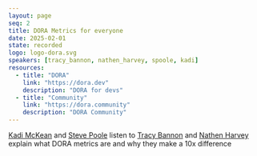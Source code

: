 ```yaml
---
layout: page
seq: 2
title: DORA Metrics for everyone
date: 2025-02-01
state: recorded
logo: logo-dora.svg
speakers: [tracy_bannon, nathen_harvey, spoole, kadi]
resources:
  - title: "DORA"
    link: "https://dora.dev"
    description: "DORA for devs"
  - title: "Community"
    link: "https://dora.community"
    description: "DORA Community"
---
```

[Kadi McKean](/people/kadi) and [Steve Poole](/people/spoole) listen to [Tracy Bannon](/people/tracy_bannon) and [Nathen Harvey](/people/nathen_harvey) explain what DORA metrics are and why they make a 10x difference